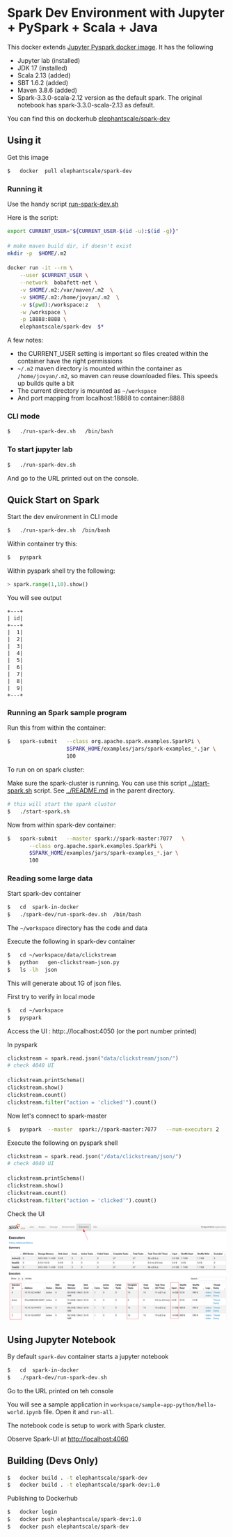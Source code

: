 # Spark Dev Environment with Jupyter + PySpark + Scala + Java

This docker extends [Jupyter Pyspark docker image](https://hub.docker.com/r/jupyter/pyspark-notebook).  It has the following

* Jupyter lab (installed)
* JDK 17  (installed)
* Scala 2.13  (added)
* SBT 1.6.2 (added)
* Maven 3.8.6 (added)
* Spark-3.3.0-scala-2.12 version as the default spark.  The original notebook has spark-3.3.0-scala-2.13  as default.

You can find this on dockerhub [elephantscale/spark-dev](https://hub.docker.com/repository/docker/elephantscale/spark-dev)

## Using it

Get this image

```bash
$   docker  pull elephantscale/spark-dev
```

### Running it

Use the handy script [run-spark-dev.sh](run-spark-dev.sh)

Here is the script:

```bash
export CURRENT_USER="${CURRENT_USER-$(id -u):$(id -g)}"

# make maven build dir, if doesn't exist
mkdir -p  $HOME/.m2

docker run -it --rm \
    --user $CURRENT_USER \
    --network  bobafett-net \
    -v $HOME/.m2:/var/maven/.m2  \
    -v $HOME/.m2:/home/jovyan/.m2  \
    -v $(pwd):/workspace:z   \
    -w /workspace \
    -p 18888:8888 \
    elephantscale/spark-dev  $*
```

A few notes:

* the CURRENT_USER setting is important so files created within the container have the right permissions
* `~/.m2` maven directory is mounted within the container as `/home/jovyan/.m2`, so maven can reuse downloaded files.  This speeds up builds quite a bit
* The current directory is mounted as `~/workspace`
* And port mapping from localhost:18888 to container:8888

### CLI mode

```bash
$   ./run-spark-dev.sh   /bin/bash
```

### To start jupyter lab

```bash
$   ./run-spark-dev.sh
```

And go to the URL printed out on the console.

## Quick Start on Spark

Start the dev environment in CLI mode

```bash
$   ./run-spark-dev.sh  /bin/bash
```

Within container try this:

```bash
$   pyspark
```

Within pyspark shell try the following:

```python
> spark.range(1,10).show()
```

You will see output

```text
+---+
| id|
+---+
|  1|
|  2|
|  3|
|  4|
|  5|
|  6|
|  7|
|  8|
|  9|
+---+
```

### Running an Spark sample program

Run this from within the container:

```bash
$   spark-submit   --class org.apache.spark.examples.SparkPi \
                   $SPARK_HOME/examples/jars/spark-examples_*.jar \
                   100
```

To run on on spark cluster:

Make sure the spark-cluster is running.  You can use this script [../start-spark.sh](../start-spark.sh) script.  See [../README.md](../README.md) in the parent directory.

```bash
# this will start the spark cluster
$   ./start-spark.sh
```

Now from within spark-dev container:

```bash
$   spark-submit   --master spark://spark-master:7077   \
       --class org.apache.spark.examples.SparkPi \
       $SPARK_HOME/examples/jars/spark-examples_*.jar \
       100
```

### Reading some large data 

Start spark-dev container

```bash
$   cd  spark-in-docker
$   ./spark-dev/run-spark-dev.sh  /bin/bash
```

The `~/workspace` directory has the code and data

Execute the following in spark-dev container

```bash
$   cd ~/workspace/data/clickstream
$   python   gen-clickstream-json.py 
$   ls -lh  json
```

This will generate about 1G of json files.


First try to verify in local mode

```bash
$   cd ~/workspace
$   pyspark  
```

Access the UI : http:.//localhost:4050  (or the port number printed)

In pyspark

```python
clickstream = spark.read.json("data/clickstream/json/")
# check 4040 UI

clickstream.printSchema()
clickstream.show()
clickstream.count()
clickstream.filter("action = 'clicked'").count()
```

Now let's connect to spark-master

```bash
$   pyspark  --master  spark://spark-master:7077   --num-executors 2
```

Execute the following on pyspark shell

```python
clickstream = spark.read.json("/data/clickstream/json/")
# check 4040 UI

clickstream.printSchema()
clickstream.show()
clickstream.count()
clickstream.filter("action = 'clicked'").count()
```

Check the UI

![](../images/json-2-read.png)

## Using Jupyter Notebook

By default  `spark-dev` container starts a jupyter notebook

```bash
$   cd  spark-in-docker
$   ./spark-dev/run-spark-dev.sh 
```

Go to the URL printed on teh console


You will see  a sample application in `workspace/sample-app-python/hello-world.ipynb` file.  Open it and `run-all`.

The notebook code is setup to work with Spark cluster.

Observe Spark-UI at [http://localhost:4060](http://localhost:4060)

## Building (Devs Only)

```bash
$   docker build . -t elephantscale/spark-dev
$   docker build . -t elephantscale/spark-dev:1.0
```

Publishing to Dockerhub

```bash
$   docker login
$   docker push elephantscale/spark-dev:1.0
$   docker push elephantscale/spark-dev
```


